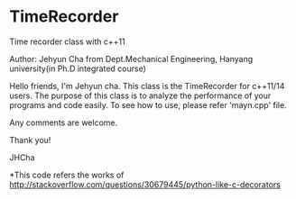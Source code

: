 # TimeRecorder
Time recorder class with c++11

Author: Jehyun Cha from Dept.Mechanical Engineering, Hanyang university(in Ph.D integrated course)

Hello friends, I'm Jehyun cha.
This class is the TimeRecorder for c++11/14 users.
The purpose of this class is to analyze the performance of your programs and code easily.
To see how to use, please refer 'mayn.cpp' file.

Any comments are welcome.

Thank you!

JHCha

*This code refers the works of http://stackoverflow.com/questions/30679445/python-like-c-decorators
